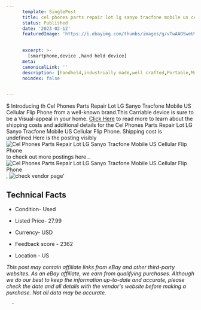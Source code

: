```yaml
---
      template: SinglePost
      title: cel phones parts repair lot lg sanyo tracfone mobile us cellular flip phone
      status: Published
      date: '2023-02-12'
      featuredImage: 'https://i.ebayimg.com/thumbs/images/g/vTwAAOSweUti-wt9/s-l225.jpg'
       

      excerpt: >-
        [smartphone,device ,hand held device]
      meta:
      canonicalLink: ''
      description: [handheld,industrially made,well crafted,Portable,Mobile,Compact,Convenient,Lightweight,Maneuverable,Man-portable,Miniature,Carriable,Hand-held,Light,Holdable,Transportable,Mobile device,Pocket-sized,On-the-go,Wireless,Cordless,Compact size,Convenient size, smartphone,device ,hand held device]
      noindex: false
      

---
```

$
      Introducing th Cel Phones Parts Repair Lot LG Sanyo Tracfone Mobile US Cellular Flip Phone from a well-known brand.This Carriable device  is sure to be a Visual-appeal in your home. [Click Here](https://www.ebay.com/itm/255729667050?hash=item3b8aad0bea%3Ag%3AvTwAAOSweUti-wt9&mkevt=1&mkcid=1&mkrid=711-53200-19255-0&campid=%253CePNCampaignId%253E&customid=%253CreferenceId%253E&toolid=10049) to read more to learn about the shipping costs and additional details for the Cel Phones Parts Repair Lot LG Sanyo Tracfone Mobile US Cellular Flip Phone. Shipping cost is undefined.Here is the posting visibly ![Cel Phones Parts Repair Lot LG Sanyo Tracfone Mobile US Cellular Flip Phone](https://i.ebayimg.com/thumbs/images/g/vTwAAOSweUti-wt9/s-l225.jpg) to check out more postings here... ![Cel Phones Parts Repair Lot LG Sanyo Tracfone Mobile US Cellular Flip Phone](https://i.ebayimg.com/images/g/vTwAAOSweUti-wt9/s-l1600.jpg), ![check vendor page](https://origin-galleryplus.ebayimg.com/ws/web/255729667050_2_0_1/225x225.jpg,https://origin-galleryplus.ebayimg.com/ws/web/255729667050_3_0_1/225x225.jpg,https://origin-galleryplus.ebayimg.com/ws/web/255729667050_4_0_1/225x225.jpg,https://origin-galleryplus.ebayimg.com/ws/web/255729667050_5_0_1/225x225.jpg,https://origin-galleryplus.ebayimg.com/ws/web/255729667050_6_0_1/225x225.jpg,https://origin-galleryplus.ebayimg.com/ws/web/255729667050_7_0_1/225x225.jpg,https://origin-galleryplus.ebayimg.com/ws/web/255729667050_8_0_1/225x225.jpg,https://origin-galleryplus.ebayimg.com/ws/web/255729667050_9_0_1/225x225.jpg,https://origin-galleryplus.ebayimg.com/ws/web/255729667050_10_0_1/225x225.jpg)'

      

 ## Technical Facts 



     
      

 - Condition- Used 


      

 - Listed Price- 27.99 


      

 - Currency- USD 


      

 - Feedback score - 2362 


      

 - Location - US 


      
      

 *_This post may contain affiliate links from eBay and other third-party websites. As an eBay affiliate, we earn from qualifying purchases. Although we do our best to keep the information up-to-date and accurate, please check the date and all details with the vendor's website before making a purchase. Not all data may be accurate._*




      -
